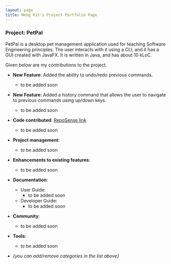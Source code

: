 ```yaml
---
layout: page
title: Weng Kit's Project Portfolio Page
---
```


### Project: PetPal

PetPal is a desktop pet management application used for teaching Software Engineering principles. The user interacts with it using a CLI, and it has a GUI created with JavaFX. It is written in Java, and has about 10 kLoC.

Given below are my contributions to the project.

* **New Feature**: Added the ability to undo/redo previous commands.
  * to be added soon
* **New Feature**: Added a history command that allows the user to navigate to previous commands using up/down keys.
  * to be added soon
* **Code contributed**: [RepoSense link]()
  * to be added soon

* **Project management**:
  * to be added soon

* **Enhancements to existing features**:
  * to be added soon
* **Documentation**:
  * User Guide:
    * to be added soon
  * Developer Guide:
    * to be added soon

* **Community**:
  * to be added soon

* **Tools**:
  * to be added soon
* _{you can add/remove categories in the list above}_
